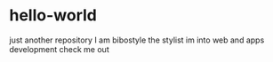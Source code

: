 # hello-world
just another repository 
I am bibostyle the stylist
im into web and apps development
check me out
